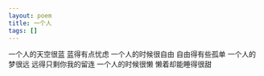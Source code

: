 ```yaml
---
layout: poem
title: 一个人
tags: []
---
```

一个人的天空很蓝
蓝得有点忧虑
一个人的时候很自由
自由得有些孤单
一个人的梦很远
远得只剩你我的留连
一个人的时候很懒
懒着却能睡得很甜
